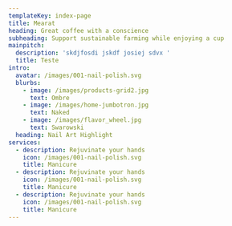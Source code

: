 ```yaml
---
templateKey: index-page
title: Mearat
heading: Great coffee with a conscience
subheading: Support sustainable farming while enjoying a cup
mainpitch:
  description: 'skdjfosdi jskdf josiej sdvx '
  title: Teste
intro:
  avatar: /images/001-nail-polish.svg
  blurbs:
    - image: /images/products-grid2.jpg
      text: Ombre
    - image: /images/home-jumbotron.jpg
      text: Naked
    - image: /images/flavor_wheel.jpg
      text: Swarowski
  heading: Nail Art Highlight
services:
  - description: Rejuvinate your hands
    icon: /images/001-nail-polish.svg
    title: Manicure
  - description: Rejuvinate your hands
    icon: /images/001-nail-polish.svg
    title: Manicure
  - description: Rejuvinate your hands
    icon: /images/001-nail-polish.svg
    title: Manicure
---
```



